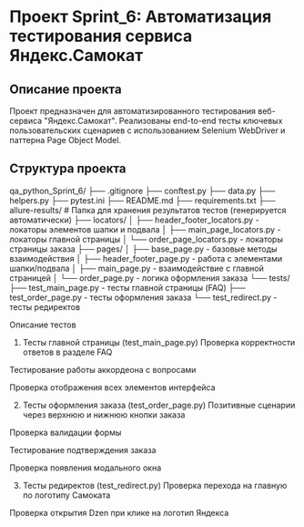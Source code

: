 # Проект Sprint_6: Автоматизация тестирования сервиса Яндекс.Самокат

## Описание проекта
Проект предназначен для автоматизированного тестирования веб-сервиса "Яндекс.Самокат". Реализованы end-to-end тесты ключевых пользовательских сценариев с использованием Selenium WebDriver и паттерна Page Object Model.

## Структура проекта
qa_python_Sprint_6/
├── .gitignore
├── conftest.py
├── data.py
├── helpers.py
├── pytest.ini
├── README.md
├── requirements.txt
├── allure-results/ # Папка для хранения результатов тестов (генерируется автоматически)
├── locators/
│ ├── header_footer_locators.py - локаторы элементов шапки и подвала
│ ├── main_page_locators.py - локаторы главной страницы
│ └── order_page_locators.py - локаторы страницы заказа
├── pages/
│ ├── base_page.py - базовые методы взаимодействия
│ ├── header_footer_page.py - работа с элементами шапки/подвала
│ ├── main_page.py - взаимодействие с главной страницей
│ └── order_page.py - логика оформления заказа
└── tests/
├── test_main_page.py - тесты главной страницы (FAQ)
├── test_order_page.py - тесты оформления заказа
└── test_redirect.py - тесты редиректов


Описание тестов
1. Тесты главной страницы (test_main_page.py)
Проверка корректности ответов в разделе FAQ

Тестирование работы аккордеона с вопросами

Проверка отображения всех элементов интерфейса

2. Тесты оформления заказа (test_order_page.py)
Позитивные сценарии через верхнюю и нижнюю кнопки заказа

Проверка валидации формы

Тестирование подтверждения заказа

Проверка появления модального окна

3. Тесты редиректов (test_redirect.py)
Проверка перехода на главную по логотипу Самоката

Проверка открытия Dzen при клике на логотип Яндекса